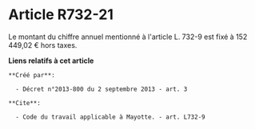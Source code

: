# Article R732-21

Le montant du chiffre annuel mentionné à l'article L. 732-9 est fixé à 152 449,02 € hors taxes.

**Liens relatifs à cet article**

	**Créé par**:

	  - Décret n°2013-800 du 2 septembre 2013 - art. 3

	**Cite**:

	  - Code du travail applicable à Mayotte. - art. L732-9
